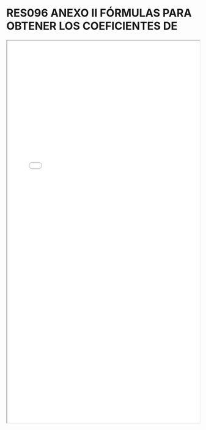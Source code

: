 # RES096 ANEXO II FÓRMULAS PARA OBTENER LOS COEFICIENTES DE

<iframe src="../RES096 ANEXO II FÓRMULAS PARA OBTENER LOS COEFICIENTES DE.pdf" width="100%" height="1000px"></iframe>
